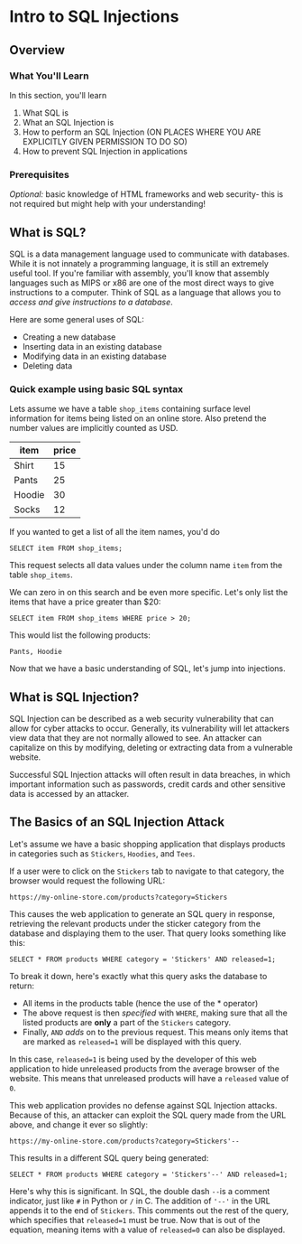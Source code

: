 
# Intro to SQL Injections
## Overview

### What You'll Learn
In this section, you'll learn
1. What SQL is
2. What an SQL Injection is
3. How to perform an SQL Injection (ON PLACES WHERE YOU ARE EXPLICITLY GIVEN PERMISSION TO DO SO)
4. How to prevent SQL Injection in applications

### Prerequisites
*Optional:* basic knowledge of HTML frameworks and web security- this is not required but might help with your understanding!

## What is SQL?
SQL is a data management language used to communicate with databases. While it is not innately a programming language, it is still an extremely useful tool. If you're familiar with assembly, you'll know that assembly languages such as MIPS or x86 are one of the most direct ways to give instructions to a computer. Think of SQL as a language that allows you to *access and give instructions to a database*.

Here are some general uses of SQL:
* Creating a new database
* Inserting data in an existing database
* Modifying data in an existing database
* Deleting data

### Quick example using basic SQL syntax

Lets assume we have a table `shop_items` containing surface level information for items being listed on an online store. Also pretend the number values are implicitly counted as USD.

|item   |price   |
|---	|---	 |
|Shirt  |15   	 |
|Pants  |25  	 |
|Hoodie |30   	 |
|Socks  |12      |

If you wanted to get a list of all the item names, you'd do
```
SELECT item FROM shop_items;
```
This request selects all data values under the column name `item` from the table `shop_items`.

We can zero in on this search and be even more specific. Let's only list the items that have a price greater than $20:
```
SELECT item FROM shop_items WHERE price > 20;
```
This would list the following products:
```
Pants, Hoodie
```
Now that we have a basic understanding of SQL, let's jump into injections.

## What is SQL Injection?

SQL Injection can be described as a web security vulnerability that can allow for cyber attacks to occur. Generally, its vulnerability will let attackers view data that they are not normally allowed to see. An attacker can capitalize on this by modifying, deleting or extracting data from a vulnerable website.

Successful SQL Injection attacks will often result in data breaches, in which important information such as passwords, credit cards and other sensitive data is accessed by an attacker.

## The Basics of an SQL Injection Attack

Let's assume we have a basic shopping application that displays products in categories such as `Stickers`, `Hoodies`, and `Tees`.

If a user were to click on the `Stickers` tab to navigate to that category, the browser would request the following URL:
```
https://my-online-store.com/products?category=Stickers
```
This causes the web application to generate an SQL query in response, retrieving the relevant products under the sticker category from the database and displaying them to the user. That query looks something like this:
```
SELECT * FROM products WHERE category = 'Stickers' AND released=1;
```
To break it down, here's exactly what this query asks the database to return:
* All items in the products table (hence the use of the * operator)
* The above request is then *specified* with `WHERE`, making sure that all the listed products are **only** a part of the `Stickers` category.
* Finally, `AND` *adds* on to the previous request. This means only items that are marked as `released=1` will be displayed with this query.

In this case, `released=1` is being used by the developer of this web application to hide unreleased products from the average browser of the website. This means that unreleased products will have a `released` value of `0`.

This web application provides no defense against SQL Injection attacks. Because of this, an attacker can exploit the SQL query made from the URL above, and change it ever so slightly:
```
https://my-online-store.com/products?category=Stickers'--
```
This results in a different SQL query being generated:
```
SELECT * FROM products WHERE category = 'Stickers'--' AND released=1;
```
Here's why this is significant. In SQL, the double dash `--`is a comment indicator, just like `#` in Python or `/` in C. The addition of `'--'` in the URL appends it to the end of `Stickers`. This comments out the rest of the query, which specifies that `released=1` must be true. Now that is out of the equation, meaning items with a value of `released=0` can also be displayed.
